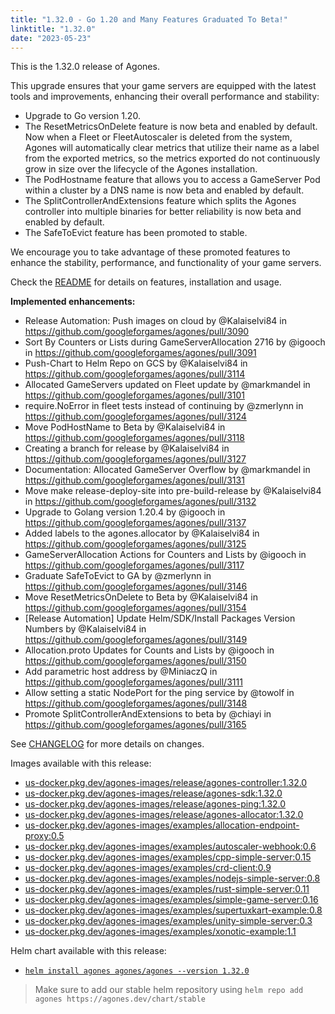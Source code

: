 ```yaml
---
title: "1.32.0 - Go 1.20 and Many Features Graduated To Beta!"
linktitle: "1.32.0"
date: "2023-05-23"
---
```


This is the 1.32.0 release of Agones.

This upgrade ensures that your game servers are equipped with the latest tools and improvements, enhancing their overall performance and stability:

- Upgrade to Go version 1.20.
- The ResetMetricsOnDelete feature is now beta and enabled by default. Now when a Fleet or FleetAutoscaler is deleted from the system, Agones will automatically clear metrics that utilize their name as a label from the exported metrics, so the metrics exported do not continuously grow in size over the lifecycle of the Agones installation.
- The PodHostname feature that allows you to access a GameServer Pod within a cluster by a DNS name is now beta and enabled by default.
- The SplitControllerAndExtensions feature which splits the Agones controller into multiple binaries for better reliability is now beta and enabled by default.
- The SafeToEvict feature has been promoted to stable.

We encourage you to take advantage of these promoted features to enhance the stability, performance, and functionality of your game servers.

Check the <a href="https://github.com/googleforgames/agones/tree/release-1.32.0" data-proofer-ignore>README</a> for details on features, installation and usage.

**Implemented enhancements:**

- Release Automation: Push images on cloud by @Kalaiselvi84 in https://github.com/googleforgames/agones/pull/3090
- Sort By Counters or Lists during GameServerAllocation 2716 by @igooch in https://github.com/googleforgames/agones/pull/3091
- Push-Chart to Helm Repo on GCS by @Kalaiselvi84 in https://github.com/googleforgames/agones/pull/3114
- Allocated GameServers updated on Fleet update by @markmandel in https://github.com/googleforgames/agones/pull/3101
- require.NoError in fleet tests instead of continuing by @zmerlynn in https://github.com/googleforgames/agones/pull/3124
- Move PodHostName to Beta by @Kalaiselvi84 in https://github.com/googleforgames/agones/pull/3118
- Creating a branch for release by @Kalaiselvi84 in https://github.com/googleforgames/agones/pull/3127
- Documentation: Allocated GameServer Overflow by @markmandel in https://github.com/googleforgames/agones/pull/3131
- Move make release-deploy-site into pre-build-release by @Kalaiselvi84 in https://github.com/googleforgames/agones/pull/3132
- Upgrade to Golang version 1.20.4 by @igooch in https://github.com/googleforgames/agones/pull/3137
- Added labels to the agones.allocator by @Kalaiselvi84 in https://github.com/googleforgames/agones/pull/3125
- GameServerAllocation Actions for Counters and Lists by @igooch in https://github.com/googleforgames/agones/pull/3117
- Graduate SafeToEvict to GA by @zmerlynn in https://github.com/googleforgames/agones/pull/3146
- Move ResetMetricsOnDelete to Beta by @Kalaiselvi84 in https://github.com/googleforgames/agones/pull/3154
- [Release Automation] Update Helm/SDK/Install Packages Version Numbers by @Kalaiselvi84 in https://github.com/googleforgames/agones/pull/3149
- Allocation.proto Updates for Counts and Lists by @igooch in https://github.com/googleforgames/agones/pull/3150
- Add parametric host address by @MiniaczQ in https://github.com/googleforgames/agones/pull/3111
- Allow setting a static NodePort for the ping service by @towolf in https://github.com/googleforgames/agones/pull/3148
- Promote SplitControllerAndExtensions to beta by @chiayi in https://github.com/googleforgames/agones/pull/3165

See <a href="https://github.com/googleforgames/agones/blob/release-1.32.0/CHANGELOG.md" data-proofer-ignore>CHANGELOG</a> for more details on changes.

Images available with this release:

- [us-docker.pkg.dev/agones-images/release/agones-controller:1.32.0](https://us-docker.pkg.dev/agones-images/release/agones-controller:1.32.0)
- [us-docker.pkg.dev/agones-images/release/agones-sdk:1.32.0](https://us-docker.pkg.dev/agones-images/release/agones-sdk:1.32.0)
- [us-docker.pkg.dev/agones-images/release/agones-ping:1.32.0](https://us-docker.pkg.dev/agones-images/release/agones-ping:1.32.0)
- [us-docker.pkg.dev/agones-images/release/agones-allocator:1.32.0](https://us-docker.pkg.dev/agones-images/release/agones-allocator:1.32.0)
- [us-docker.pkg.dev/agones-images/examples/allocation-endpoint-proxy:0.5](https://us-docker.pkg.dev/agones-images/examples/allocation-endpoint-proxy:0.5)
- [us-docker.pkg.dev/agones-images/examples/autoscaler-webhook:0.6](https://us-docker.pkg.dev/agones-images/examples/autoscaler-webhook:0.6)
- [us-docker.pkg.dev/agones-images/examples/cpp-simple-server:0.15](https://us-docker.pkg.dev/agones-images/examples/cpp-simple-server:0.15)
- [us-docker.pkg.dev/agones-images/examples/crd-client:0.9](https://us-docker.pkg.dev/agones-images/examples/crd-client:0.9)
- [us-docker.pkg.dev/agones-images/examples/nodejs-simple-server:0.8](https://us-docker.pkg.dev/agones-images/examples/nodejs-simple-server:0.8)
- [us-docker.pkg.dev/agones-images/examples/rust-simple-server:0.11](https://us-docker.pkg.dev/agones-images/examples/rust-simple-server:0.11)
- [us-docker.pkg.dev/agones-images/examples/simple-game-server:0.16](https://us-docker.pkg.dev/agones-images/examples/simple-game-server:0.16)
- [us-docker.pkg.dev/agones-images/examples/supertuxkart-example:0.8](https://us-docker.pkg.dev/agones-images/examples/supertuxkart-example:0.8)
- [us-docker.pkg.dev/agones-images/examples/unity-simple-server:0.3](https://us-docker.pkg.dev/agones-images/examples/unity-simple-server:0.3)
- [us-docker.pkg.dev/agones-images/examples/xonotic-example:1.1](https://us-docker.pkg.dev/agones-images/examples/xonotic-example:1.1)

Helm chart available with this release:

- <a href="https://agones.dev/chart/stable/agones-1.32.0.tgz" data-proofer-ignore>
  <code>helm install agones agones/agones --version 1.32.0</code></a>

> Make sure to add our stable helm repository using `helm repo add agones https://agones.dev/chart/stable`